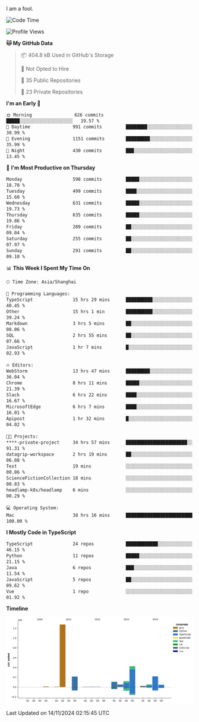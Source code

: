 I am a fool.

<!--START_SECTION:waka-->
![Code Time](http://img.shields.io/badge/Code%20Time-2%2C088%20hrs%2015%20mins-blue)

![Profile Views](http://img.shields.io/badge/Profile%20Views-1-blue)

**🐱 My GitHub Data** 

> 📦 404.8 kB Used in GitHub's Storage 
 > 
> 🚫 Not Opted to Hire
 > 
> 📜 35 Public Repositories 
 > 
> 🔑 23 Private Repositories 
 > 
**I'm an Early 🐤** 

```text
🌞 Morning                626 commits         █████░░░░░░░░░░░░░░░░░░░░   19.57 % 
🌆 Daytime                991 commits         ████████░░░░░░░░░░░░░░░░░   30.99 % 
🌃 Evening                1151 commits        █████████░░░░░░░░░░░░░░░░   35.99 % 
🌙 Night                  430 commits         ███░░░░░░░░░░░░░░░░░░░░░░   13.45 % 
```
📅 **I'm Most Productive on Thursday** 

```text
Monday                   598 commits         █████░░░░░░░░░░░░░░░░░░░░   18.70 % 
Tuesday                  499 commits         ████░░░░░░░░░░░░░░░░░░░░░   15.60 % 
Wednesday                631 commits         █████░░░░░░░░░░░░░░░░░░░░   19.73 % 
Thursday                 635 commits         █████░░░░░░░░░░░░░░░░░░░░   19.86 % 
Friday                   289 commits         ██░░░░░░░░░░░░░░░░░░░░░░░   09.04 % 
Saturday                 255 commits         ██░░░░░░░░░░░░░░░░░░░░░░░   07.97 % 
Sunday                   291 commits         ██░░░░░░░░░░░░░░░░░░░░░░░   09.10 % 
```


📊 **This Week I Spent My Time On** 

```text
🕑︎ Time Zone: Asia/Shanghai

💬 Programming Languages: 
TypeScript               15 hrs 29 mins      ██████████░░░░░░░░░░░░░░░   40.45 % 
Other                    15 hrs 1 min        ██████████░░░░░░░░░░░░░░░   39.24 % 
Markdown                 3 hrs 5 mins        ██░░░░░░░░░░░░░░░░░░░░░░░   08.06 % 
SQL                      2 hrs 55 mins       ██░░░░░░░░░░░░░░░░░░░░░░░   07.66 % 
JavaScript               1 hr 7 mins         █░░░░░░░░░░░░░░░░░░░░░░░░   02.93 % 

🔥 Editors: 
WebStorm                 13 hrs 47 mins      █████████░░░░░░░░░░░░░░░░   36.04 % 
Chrome                   8 hrs 11 mins       █████░░░░░░░░░░░░░░░░░░░░   21.39 % 
Slack                    6 hrs 22 mins       ████░░░░░░░░░░░░░░░░░░░░░   16.67 % 
MicrosoftEdge            6 hrs 7 mins        ████░░░░░░░░░░░░░░░░░░░░░   16.01 % 
Apipost                  1 hr 32 mins        █░░░░░░░░░░░░░░░░░░░░░░░░   04.02 % 

🐱‍💻 Projects: 
****-private-project     34 hrs 57 mins      ███████████████████████░░   91.31 % 
datagrip-workspace       2 hrs 19 mins       ██░░░░░░░░░░░░░░░░░░░░░░░   06.08 % 
Test                     19 mins             ░░░░░░░░░░░░░░░░░░░░░░░░░   00.86 % 
ScienceFictionCollection 18 mins             ░░░░░░░░░░░░░░░░░░░░░░░░░   00.83 % 
headlamp-k8s/headlamp    6 mins              ░░░░░░░░░░░░░░░░░░░░░░░░░   00.29 % 

💻 Operating System: 
Mac                      38 hrs 16 mins      █████████████████████████   100.00 % 
```

**I Mostly Code in TypeScript** 

```text
TypeScript               24 repos            ████████████░░░░░░░░░░░░░   46.15 % 
Python                   11 repos            █████░░░░░░░░░░░░░░░░░░░░   21.15 % 
Java                     6 repos             ███░░░░░░░░░░░░░░░░░░░░░░   11.54 % 
JavaScript               5 repos             ██░░░░░░░░░░░░░░░░░░░░░░░   09.62 % 
Vue                      1 repo              ░░░░░░░░░░░░░░░░░░░░░░░░░   01.92 % 
```



**Timeline**

![Lines of Code chart](https://raw.githubusercontent.com/VeejaLiu/VeejaLiu/master/assets/bar_graph.png)


 Last Updated on 14/11/2024 02:15:45 UTC
<!--END_SECTION:waka-->
